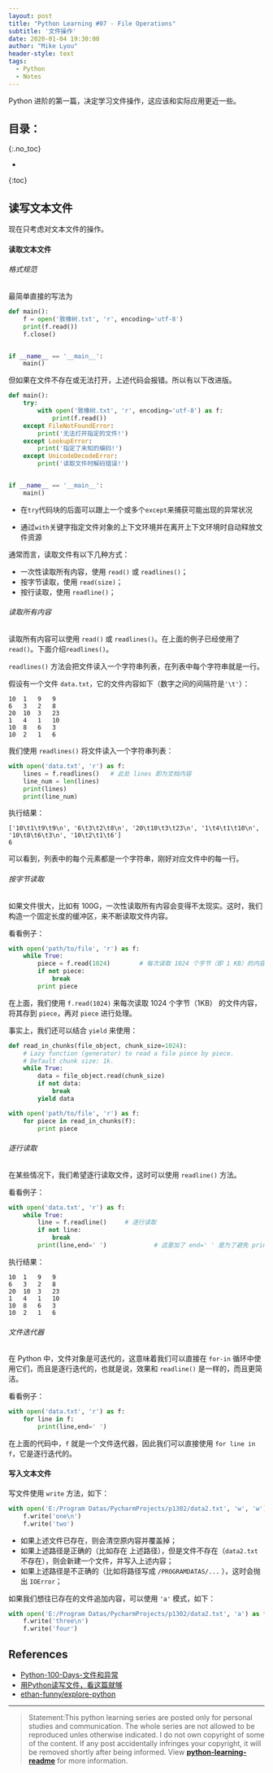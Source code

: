 ```yaml
---
layout: post
title: "Python Learning #07 - File Operations"
subtitle: '文件操作'
date: 2020-01-04 19:30:00
author: "Mike Lyou"
header-style: text
tags:
  - Python
  - Notes
---
```


Python 进阶的第一篇，决定学习文件操作，这应该和实际应用更近一些。

<!-- more -->

## 目录：
{:.no_toc}

*  
{:toc}

## 读写文本文件
现在只考虑对文本文件的操作。

#### 读取文本文件

###### 格式规范

最简单直接的写法为
```python
def main():
    f = open('致橡树.txt', 'r', encoding='utf-8')
    print(f.read())
    f.close()


if __name__ == '__main__':
    main()
```

但如果在文件不存在或无法打开，上述代码会报错。所以有以下改进版。
```python
def main():
    try:       
        with open('致橡树.txt', 'r', encoding='utf-8') as f:   
            print(f.read())
    except FileNotFoundError:
        print('无法打开指定的文件!')
    except LookupError:
        print('指定了未知的编码!')
    except UnicodeDecodeError:
        print('读取文件时解码错误!')


if __name__ == '__main__':
    main()
```
- 在`try`代码块的后面可以跟上一个或多个`except`来捕获可能出现的异常状况

- 通过`with`关键字指定文件对象的上下文环境并在离开上下文环境时自动释放文件资源

通常而言，读取文件有以下几种方式：

- 一次性读取所有内容，使用 `read()` 或 `readlines()`；
- 按字节读取，使用 `read(size)`；
- 按行读取，使用 `readline()`；


###### 读取所有内容
读取所有内容可以使用 `read()` 或 `readlines()`。在上面的例子已经使用了 `read()`。下面介绍`readlines()`。

`readlines()` 方法会把文件读入一个字符串列表，在列表中每个字符串就是一行。

假设有一个文件 `data.txt`，它的文件内容如下（数字之间的间隔符是`'\t'`）：
```
10  1   9   9
6   3   2   8
20  10  3   23
1   4   1   10
10  8   6   3
10  2   1   6
```

我们使用 `readlines()` 将文件读入一个字符串列表：
```python
with open('data.txt', 'r') as f:
    lines = f.readlines()   # 此处 lines 即为文档内容
    line_num = len(lines)
    print(lines)
    print(line_num)
```
执行结果：
```
['10\t1\t9\t9\n', '6\t3\t2\t8\n', '20\t10\t3\t23\n', '1\t4\t1\t10\n', '10\t8\t6\t3\n', '10\t2\t1\t6']
6
```

可以看到，列表中的每个元素都是一个字符串，刚好对应文件中的每一行。

###### 按字节读取
如果文件很大，比如有 100G，一次性读取所有内容会变得不太现实。这时，我们构造一个固定长度的缓冲区，来不断读取文件内容。

看看例子：

```python
with open('path/to/file', 'r') as f:
    while True:
        piece = f.read(1024)        # 每次读取 1024 个字节（即 1 KB）的内容
        if not piece:
            break
        print piece
```        
在上面，我们使用 `f.read(1024)` 来每次读取 1024 个字节（1KB） 的文件内容，将其存到 `piece`，再对 `piece` 进行处理。

事实上，我们还可以结合 `yield` 来使用：
```python
def read_in_chunks(file_object, chunk_size=1024):
    # Lazy function (generator) to read a file piece by piece.
    # Default chunk size: 1k.
    while True:
        data = file_object.read(chunk_size)
        if not data:
            break
        yield data

with open('path/to/file', 'r') as f:
    for piece in read_in_chunks(f):
        print piece
```

###### 逐行读取
在某些情况下，我们希望逐行读取文件，这时可以使用 `readline()` 方法。

看看例子：
```python
with open('data.txt', 'r') as f:
    while True:
        line = f.readline()     # 逐行读取
        if not line:
            break
        print(line,end=' ')             # 这里加了 end=' ' 是为了避免 print 自动换行
```
执行结果：
```
10  1   9   9
6   3   2   8
20  10  3   23
1   4   1   10
10  8   6   3
10  2   1   6
```

###### 文件迭代器
在 Python 中，文件对象是可迭代的，这意味着我们可以直接在 `for-in` 循环中使用它们，而且是逐行迭代的，也就是说，效果和 `readline()` 是一样的，而且更简洁。

看看例子：
```python
with open('data.txt', 'r') as f:
    for line in f:
        print(line,end=' ')
```
在上面的代码中，`f` 就是一个文件迭代器，因此我们可以直接使用 `for line in f`，它是逐行迭代的。



#### 写入文本文件

写文件使用 `write` 方法，如下：

```python
with open('E:/Program Datas/PycharmProjects/p1302/data2.txt', 'w', 'w') as f:    # 文件需和python程序在同个盘符下，盘符'E:/'可省略
    f.write('one\n')
    f.write('two')
```    

- 如果上述文件已存在，则会清空原内容并覆盖掉；
- 如果上述路径是正确的（比如存在 上述路径），但是文件不存在（`data2.txt` 不存在），则会新建一个文件，并写入上述内容；
- 如果上述路径是不正确的（比如将路径写成 `/PROGRAMDATAS/...` ），这时会抛出 `IOError`；

如果我们想往已存在的文件追加内容，可以使用 `'a'` 模式，如下：

```python
with open('E:/Program Datas/PycharmProjects/p1302/data2.txt', 'a') as f:
    f.write('three\n')
    f.write('four')
```

## References

- [Python-100-Days-文件和异常](https://github.com/jackfrued/Python-100-Days/blob/master/Day01-15/11.文件和异常.md#文件和异常)
- [用Python读写文件，看这篇就够](https://juejin.im/post/5c720ff3f265da2d8e70ebef#heading-18)
- [ethan-funny/explore-python](https://github.com/ethan-funny/explore-python)

------------------

>Statement:This python learning series are posted only for personal studies and communication. The whole series are not allowed to be reproduced unles otherwise indicated. I do not own copyright of some of the content. If any post accidentally infringes your copyright, it will be removed shortly after being informed. View **[python-learning-readme](https://mikelyou.com/2020/01/02/python-learning-00-readme/)** for more information.
